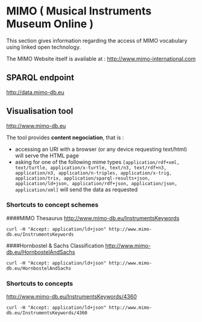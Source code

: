 # MIMO ( Musical Instruments Museum Online )
This section gives information regarding the access of MIMO vocabulary using linked open technology.

The MIMO Website itself is available at : http://www.mimo-international.com

## SPARQL endpoint 
http://data.mimo-db.eu


## Visualisation tool 
http://www.mimo-db.eu

The tool provides **content negociation**, that is :
- accessing an URI with a browser (or any device requesting text/html) will serve the HTML page
- asking for one of the following mime types `[application/rdf+xml, text/turtle, application/x-turtle, text/n3, text/rdf+n3, application/n3, application/n-triples, application/x-trig, application/trix, application/sparql-results+json, application/ld+json, application/rdf+json, application/json, application/xml]` will send the data as requested

### Shortcuts to concept schemes
####MIMO Thesaurus
http://www.mimo-db.eu/InstrumentsKeywords

`curl -H "Accept: application/ld+json" http://www.mimo-db.eu/InstrumentsKeywords`

####Hornbostel & Sachs Classification
http://www.mimo-db.eu/HornbostelAndSachs

`curl -H "Accept: application/ld+json" http://www.mimo-db.eu/HornbostelAndSachs`

### Shortcuts to concepts
http://www.mimo-db.eu/InstrumentsKeywords/4360

`curl -H "Accept: application/ld+json" http://www.mimo-db.eu/InstrumentsKeywords/4360`
